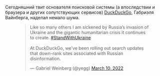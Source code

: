  

Сегодняшний твит основателя поисковой системы (а впоследствии и браузера и других сопутствующих сервисов) [DuckDuckGo](https://duckduckgo.com/), Габриэля Вайнберга, наделал немало шума.

<figure class="kg-card kg-embed-card"><blockquote class="twitter-tweet"><p dir="ltr" lang="en">Like so many others I am sickened by Russia’s invasion of Ukraine and the gigantic humanitarian crisis it continues to create. <a href="https://twitter.com/hashtag/StandWithUkraine%EF%B8%8F?src=hash&amp;ref_src=twsrc%5Etfw">#StandWithUkraine️</a><br/><br/>At DuckDuckGo, we've been rolling out search updates that down-rank sites associated with Russian disinformation.</p>— Gabriel Weinberg (@yegg) <a href="https://twitter.com/yegg/status/1501716484761997318?ref_src=twsrc%5Etfw">March 10, 2022</a></blockquote>
</figure>
